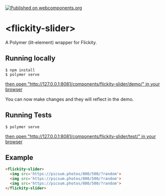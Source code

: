 [![Published on webcomponents.org](https://img.shields.io/badge/webcomponents.org-published-blue.svg)](https://www.webcomponents.org/element/flickity-slider)

# \<flickity-slider\>

A Polymer (lit-element) wrapper for Flickity.

## Running locally

```
$ npm install
$ polymer serve
```

[then open "http://127.0.0.1:8081/components/flickity-slider/demo/" in your browser](http://127.0.0.1:8081/components/flickity-slider/demo/)

You can now make changes and they will reflect in the demo.

## Running Tests

```
$ polymer serve
```

[then open "http://127.0.0.1:8081/components/flickity-slider/test/" in your browser](http://127.0.0.1:8081/components/flickity-slider/test/)

## Example

```html
<flickity-slider>
  <img src='https://picsum.photos/800/500/?random'>
  <img src='https://picsum.photos/800/500/?random'>
  <img src='https://picsum.photos/800/500/?random'>
</flickity-slider>
```
